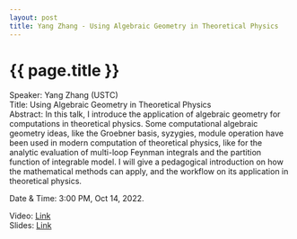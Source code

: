 ```yaml
---
layout: post
title: Yang Zhang - Using Algebraic Geometry in Theoretical Physics
---
```


{{ page.title }}
================

Speaker: Yang Zhang (USTC)  
Title: Using Algebraic Geometry in Theoretical Physics  
Abstract:  In this talk, I introduce the application of algebraic geometry for computations in theoretical physics. Some computational algebraic geometry ideas, like the Groebner basis, syzygies, module operation have been used in modern computation of theoretical physics, like for the analytic evaluation of multi-loop Feynman integrals and the partition function of integrable model. I will give a pedagogical introduction on how the mathematical methods can apply, and the workflow on its application in theoretical physics.  

Date & Time: 3:00 PM, Oct 14, 2022.

Video: [Link](https://www.bilibili.com/video/BV1ee4y1E7gk?share_source=copy_web&vd_source=24b177539d23769c10e3e2d6f6e5e60d)  
Slides: [Link](http://jointhepth.github.io/files/2022-10-14-Yang-Zhang.pdf)
